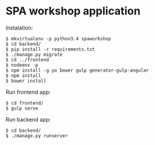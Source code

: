 # SPA workshop application

Instalation:

    $ mkvirtualenv -p python3.4 spaworkshop
    $ cd backend/
    $ pip install -r requirements.txt
    $ ./manage.py migrate
    $ cd ../frontend
    $ nodeenv -p
    $ npm install -g yo bower gulp generator-gulp-angular
    $ npm install
    $ bower install

Run frontend app:

    $ cd frontend/
    $ gulp serve

Run backend app:

    $ cd backend/
    $ ./manage.py runserver
